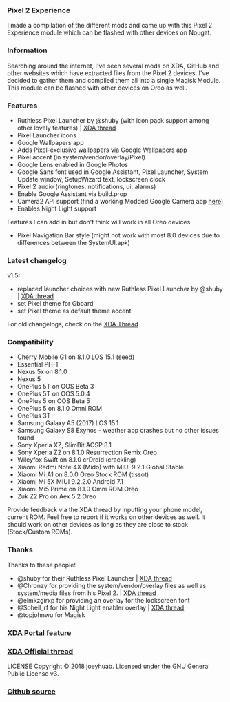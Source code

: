 ### Pixel 2 Experience
I made a compilation of the different mods and came up with this Pixel 2 Experience module which can be flashed with other devices on Nougat.

### Information
Searching around the internet, I've seen several mods on XDA, GitHub and other websites which have extracted files from the Pixel 2 devices. I've decided to gather them and compiled them all into a single Magisk Module. This module can be flashed with other devices on Oreo as well.

### Features
- Ruthless Pixel Launcher by @shuby (with icon pack support among other lovely features) | [XDA thread](https://forum.xda-developers.com/android/apps-games/app-ruthless-pixel-launcher-based-t3755903/)
- Pixel Launcher icons
- Google Wallpapers app
- Adds Pixel-exclusive wallpapers via Google Wallpapers app
- Pixel accent (in system/vendor/overlay/Pixel)
- Google Lens enabled in Google Photos
- Google Sans font used in Google Assistant, Pixel Launcher, System Update window, SetupWizard text, lockscreen clock
- Pixel 2 audio (ringtones, notifications, ui, alarms)
- Enable Google Assistant via build.prop
- Camera2 API support (find a working Modded Google Camera app [here](https://www.celsoazevedo.com/files/android/google-camera/))
- Enables Night Light support

Features I can add in but don't think will work in all Oreo devices

- Pixel Navigation Bar style (might not work with most 8.0 devices due to differences between the SystemUI.apk)

### Latest changelog
v1.5:
- replaced launcher choices with new Ruthless Pixel Launcher by @shuby | [XDA thread](https://forum.xda-developers.com/android/apps-games/app-ruthless-pixel-launcher-based-t3755903/)
- set Pixel theme for Gboard
- set Pixel theme as default theme accent

For old changelogs, check on the [XDA Thread](https://forum.xda-developers.com/apps/magisk/module-pixel-2-experience-t3757137/)

### Compatibility
- Cherry Mobile G1 on 8.1.0 LOS 15.1 (seed)
- Essential PH-1
- Nexus 5x on 8.1.0
- Nexus 5
- OnePlus 5T on OOS Beta 3
- OnePlus 5T on OOS 5.0.4
- OnePlus 5 on OOS Beta 5
- OnePlus 5 on 8.1.0 Omni ROM
- OnePlus 3T
- Samsung Galaxy A5 (2017) LOS 15.1
- Samsung Galaxy S8 Exynos - weather app crashes but no other issues found
- Sony Xperia XZ, SlimBit AOSP 8.1
- Sony Xperia Z2 on 8.1.0 Resurrection Remix Oreo
- Wileyfox Swift on 8.1.0 crDroid (crackling)
- Xiaomi Redmi Note 4X (Mido) with MIUI 9.2.1 Global Stable
- Xiaomi Mi A1 on 8.0.0 Oreo Stock ROM (tissot)
- Xiaomi Mi 5X MIUI 9.2.2.0 Android 7.1
- Xiaomi Mi5 Prime on 8.1.0 Omni ROM Oreo
- Zuk Z2 Pro on Aex 5.2 Oreo

Provide feedback via the XDA thread by inputting your phone model, current ROM. Feel free to report if it works on other devices as well. It should work on other devices as long as they are close to stock (Stock/Custom ROMs).

### Thanks
Thanks to these people!
- @shuby for their Ruthless Pixel Launcher | [XDA thread](https://forum.xda-developers.com/android/apps-games/app-ruthless-pixel-launcher-based-t3755903/)
- @Chronzy for providing the system/vendor/overlay files as well as system/media files from his Pixel 2. | [XDA thread](https://forum.xda-developers.com/showpost.php?p=74267243&postcount=14) 
- @elmkzgirxp for providing an overlay for the lockscreen font
- @Soheil_rf for his Night Light enabler overlay | [XDA thread](https://forum.xda-developers.com/crossdevice-dev/sony-themes-apps/oreo-enable-night-light-tile-t3713021)
- @topjohnwu for Magisk

### [XDA Portal feature](https://www.xda-developers.com/pixel-2-experience-magisk-module/)
### [XDA Official thread](https://forum.xda-developers.com/apps/magisk/module-pixel-2-experience-t3757137/)

LICENSE
Copyright © 2018 joeyhuab. Licensed under the GNU General Public License v3.

### [Github source](https://github.com/joeyhuab/Pixel-2-Experience-Magisk/)

